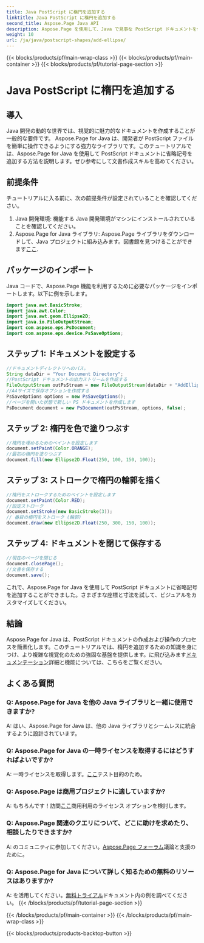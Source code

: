 ```yaml
---
title: Java PostScript に楕円を追加する
linktitle: Java PostScript に楕円を追加する
second_title: Aspose.Page Java API
description: Aspose.Page を使用して、Java で見事な PostScript ドキュメントを作成する方法をマスターします。視覚的に魅力的なコンテンツを作成するために、楕円を追加する方法を段階的に学習します。
weight: 10
url: /ja/java/postscript-shapes/add-ellipse/
---
```


{{< blocks/products/pf/main-wrap-class >}}
{{< blocks/products/pf/main-container >}}
{{< blocks/products/pf/tutorial-page-section >}}

# Java PostScript に楕円を追加する

## 導入
Java 開発の動的な世界では、視覚的に魅力的なドキュメントを作成することが一般的な要件です。 Aspose.Page for Java は、開発者が PostScript ファイルを簡単に操作できるようにする強力なライブラリです。このチュートリアルでは、Aspose.Page for Java を使用して PostScript ドキュメントに省略記号を追加する方法を説明します。ぜひ参考にして文書作成スキルを高めてください。
## 前提条件
チュートリアルに入る前に、次の前提条件が設定されていることを確認してください。
1. Java 開発環境: 機能する Java 開発環境がマシンにインストールされていることを確認してください。
2.  Aspose.Page for Java ライブラリ: Aspose.Page ライブラリをダウンロードして、Java プロジェクトに組み込みます。図書館を見つけることができます[ここ](https://releases.aspose.com/page/java/).
## パッケージのインポート
Java コードで、Aspose.Page 機能を利用するために必要なパッケージをインポートします。以下に例を示します。
```java
import java.awt.BasicStroke;
import java.awt.Color;
import java.awt.geom.Ellipse2D;
import java.io.FileOutputStream;
import com.aspose.eps.PsDocument;
import com.aspose.eps.device.PsSaveOptions;
```
## ステップ 1: ドキュメントを設定する
```java
//ドキュメントディレクトリへのパス。
String dataDir = "Your Document Directory";
//PostScript ドキュメントの出力ストリームを作成する
FileOutputStream outPsStream = new FileOutputStream(dataDir + "AddEllipse_outPS.ps");
//A4サイズで保存オプションを作成する
PsSaveOptions options = new PsSaveOptions();
//ページを開いた状態で新しい PS ドキュメントを作成します
PsDocument document = new PsDocument(outPsStream, options, false);
```
## ステップ 2: 楕円を色で塗りつぶす
```java
//楕円を埋めるためのペイントを設定します
document.setPaint(Color.ORANGE);
//最初の楕円を塗りつぶす
document.fill(new Ellipse2D.Float(250, 100, 150, 100));
```
## ステップ 3: ストロークで楕円の輪郭を描く
```java
//楕円をストロークするためのペイントを設定します
document.setPaint(Color.RED);
//設定ストローク
document.setStroke(new BasicStroke(3));
// 番目の楕円をストローク (輪郭)
document.draw(new Ellipse2D.Float(250, 300, 150, 100));
```
## ステップ 4: ドキュメントを閉じて保存する
```java
//現在のページを閉じる
document.closePage();
//文書を保存する
document.save();
```
これで、Aspose.Page for Java を使用して PostScript ドキュメントに省略記号を追加することができました。さまざまな座標と寸法を試して、ビジュアルをカスタマイズしてください。
## 結論
 Aspose.Page for Java は、PostScript ドキュメントの作成および操作のプロセスを簡素化します。このチュートリアルでは、楕円を追加するための知識を身につけ、より複雑な視覚化のための強固な基盤を提供します。に飛び込みます[ドキュメンテーション](https://reference.aspose.com/page/java/)詳細と機能については、こちらをご覧ください。
## よくある質問
### Q: Aspose.Page for Java を他の Java ライブラリと一緒に使用できますか?
A: はい、Aspose.Page for Java は、他の Java ライブラリとシームレスに統合するように設計されています。
### Q: Aspose.Page for Java の一時ライセンスを取得するにはどうすればよいですか?
 A: 一時ライセンスを取得します。[ここ](https://purchase.aspose.com/temporary-license/)テスト目的のため。
### Q: Aspose.Page は商用プロジェクトに適していますか?
 A: もちろんです！訪問[ここ](https://purchase.aspose.com/buy)商用利用のライセンス オプションを検討します。
### Q: Aspose.Page 関連のクエリについて、どこに助けを求めたり、相談したりできますか?
 A: のコミュニティに参加してください。[Aspose.Page フォーラム](https://forum.aspose.com/c/page/39)議論と支援のために。
### Q: Aspose.Page for Java について詳しく知るための無料のリソースはありますか?
 A: を活用してください。[無料トライアル](https://releases.aspose.com/)ドキュメント内の例を調べてください。
{{< /blocks/products/pf/tutorial-page-section >}}

{{< /blocks/products/pf/main-container >}}
{{< /blocks/products/pf/main-wrap-class >}}

{{< blocks/products/products-backtop-button >}}
